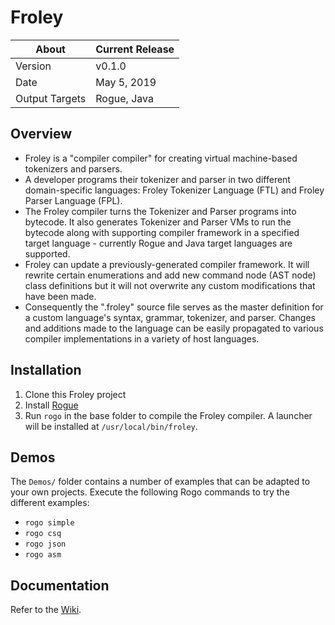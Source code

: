 # Froley

About          | Current Release
---------------|-----------------------
Version        | v0.1.0
Date           | May 5, 2019
Output Targets | Rogue, Java

## Overview

* Froley is a "compiler compiler" for creating virtual machine-based tokenizers and parsers.
* A developer programs their tokenizer and parser in two different domain-specific languages: Froley Tokenizer Language (FTL) and Froley Parser Language (FPL).
* The Froley compiler turns the Tokenizer and Parser programs into bytecode. It also generates Tokenizer and Parser VMs to run the bytecode along with supporting compiler framework in a specified target language - currently Rogue and Java target languages are supported.
* Froley can update a previously-generated compiler framework. It will rewrite certain enumerations and add new command node (AST node) class definitions but it will not overwrite any custom modifications that have been made.
* Consequently the ".froley" source file serves as the master definition for a custom language's syntax, grammar, tokenizer, and parser. Changes and additions made to the language can be easily propagated to various compiler implementations in a variety of host languages.

## Installation
1. Clone this Froley project
2. Install [Rogue](https://github.com/AbePralle/Rogue)
3. Run `rogo` in the base folder to compile the Froley compiler. A launcher will be installed at `/usr/local/bin/froley`.

## Demos
The `Demos/` folder contains a number of examples that can be adapted to your own projects. Execute the following Rogo commands to try the different examples:

* `rogo simple`
* `rogo csq`
* `rogo json`
* `rogo asm`

## Documentation
Refer to the [Wiki](https://github.com/AbePralle/Froley/wiki).

